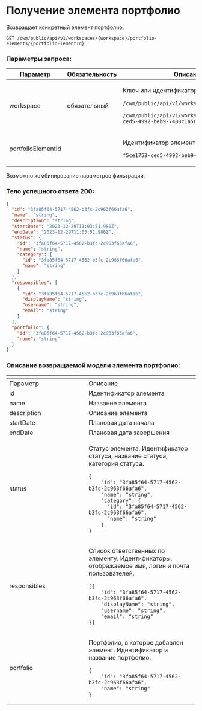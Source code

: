 # Получение элемента портфолио

Возвращает конкретный элемент портфолио.

`GET /cwm/public/api/v1/workspaces/{workspace}/portfolio-elements/{portfolioElementId}`

### Параметры запроса:

| Параметр           | Обязательность | Описание                                                                                                                                                                                                  |
| ------------------ | -------------- | --------------------------------------------------------------------------------------------------------------------------------------------------------------------------------------------------------- |
| workspace          | обязательный   | <p>Ключ или идентификатор пространства</p><p><code>/cwm/public/api/v1/workspaces/KEY/workitems</code></p><p><code>/cwm/public/api/v1/workspaces/f5ce1753-ced5-4992-beb9-7408c1a56cf8/workitems</code></p> |
| portfolioElementId |                | <p>Идентификатор элемента портфолио</p><p><code>f5ce1753-ced5-4992-beb9-7408c1a56cf8</code></p>                                                                                                           |

Возможно комбинирование параметров фильтрации.

### Тело успешного ответа 200:

```json
{
  "id": "3fa85f64-5717-4562-b3fc-2c963f66afa6",
  "name": "string",
  "description": "string",
  "startDate": "2023-12-29T11:03:51.986Z",
  "endDate": "2023-12-29T11:03:51.986Z",
  "status": {
    "id": "3fa85f64-5717-4562-b3fc-2c963f66afa6",
    "name": "string",
    "category": {
      "id": "3fa85f64-5717-4562-b3fc-2c963f66afa6",
      "name": "string"
    }
  },
  "responsibles": [
    {
      "id": "3fa85f64-5717-4562-b3fc-2c963f66afa6",
      "displayName": "string",
      "username": "string",
      "email": "string"
    }
  ],
  "portfolio": {
    "id": "3fa85f64-5717-4562-b3fc-2c963f66afa6",
    "name": "string"
  }
}
```

### Описание возвращаемой модели элемента портфолио:

<table data-header-hidden><thead><tr><th width="195"></th><th></th></tr></thead><tbody><tr><td>Параметр</td><td>Описание</td></tr><tr><td>id</td><td>Идентификатор элемента</td></tr><tr><td>name</td><td>Название элемента</td></tr><tr><td>description</td><td>Описание элемента</td></tr><tr><td>startDate</td><td>Плановая дата начала</td></tr><tr><td>endDate</td><td>Плановая дата завершения</td></tr><tr><td>status</td><td><p>Статус элемента. Идентификатор статуса, название статуса, категория статуса.</p><pre class="language-json"><code class="lang-json">{
    "id": "3fa85f64-5717-4562-b3fc-2c963f66afa6",
    "name": "string",
    "category": {
      "id": "3fa85f64-5717-4562-b3fc-2c963f66afa6",
      "name": "string"
    }   
}
</code></pre></td></tr><tr><td>responsibles</td><td><p>Список ответственных по элементу. Идентификаторы, отображаемое имя, логин и почта пользователей.</p><pre class="language-json"><code class="lang-json">[{
    "id": "3fa85f64-5717-4562-b3fc-2c963f66afa6",
    "displayName": "string",
    "username": "string",
    "email": "string"
}]
</code></pre></td></tr><tr><td>portfolio</td><td><p>Портфолио, в которое добавлен элемент. Идентификатор и название портфолио.</p><pre class="language-json"><code class="lang-json">{
    "id": "3fa85f64-5717-4562-b3fc-2c963f66afa6",
    "name": "string"
}
</code></pre></td></tr></tbody></table>
